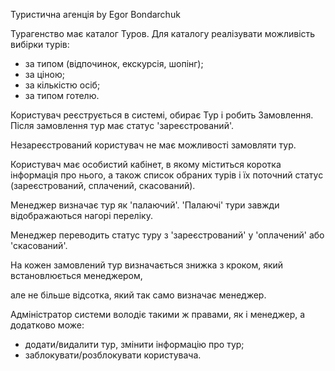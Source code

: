 Туристична агенція by Egor Bondarchuk

Турагенство має каталог Туров. Для каталогу реалізувати можливість вибірки турів:
- за типом (відпочинок, екскурсія, шопінг);
- за ціною;
- за кількістю осіб;
- за типом готелю.

Користувач реєструється в системі, обирає Тур і робить Замовлення. Після замовлення тур має статус 'зареєстрований'.

Незареєстрований користувач не має можливості замовляти тур.

Користувач має особистий кабінет,
в якому міститься коротка інформація про нього,
а також список обраних турів і їх поточний статус (зареєстрований, сплачений, скасований).

Менеджер визначає тур як 'палаючий'.
'Палаючі' тури завжди відображаються нагорі переліку.

Менеджер переводить статус туру з 'зареєстрований' у 'оплачений' або 'скасований'.

На кожен замовлений тур визначається знижка з кроком, який встановлюється менеджером,

але не більше відсотка, який так само визначає менеджер.

Адміністратор системи володіє такими ж правами, як і менеджер, а додатково може:
- додати/видалити тур, змінити інформацію про тур;
- заблокувати/розблокувати користувача.
